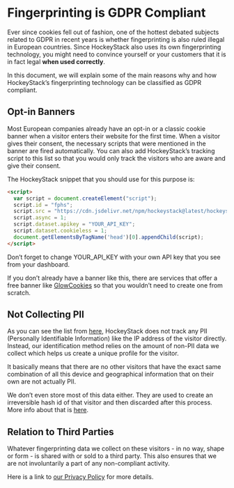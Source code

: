 # Fingerprinting is GDPR Compliant

Ever since cookies fell out of fashion, one of the hottest debated subjects related to GDPR in recent years is whether fingerprinting is also ruled illegal in European countries. Since HockeyStack also uses its own fingerprinting technology, you might need to convince yourself or your customers that it is in fact legal **when used correctly**.

In this document, we will explain some of the main reasons why and how HockeyStack’s fingerprinting technology can be classified as GDPR compliant.

## Opt-in Banners

Most European companies already have an opt-in or a classic cookie banner when a visitor enters their website for the first time. When a visitor gives their consent, the necessary scripts that were mentioned in the banner are fired automatically. You can also add HockeyStack’s tracking script to this list so that you would only track the visitors who are aware and give their consent.

The HockeyStack snippet that you should use for this purpose is:

```html
<script>
  var script = document.createElement("script");
  script.id = "fphs";
  script.src = "https://cdn.jsdelivr.net/npm/hockeystack@latest/hockeystack.min.js";
  script.async = 1;
  script.dataset.apikey = "YOUR_API_KEY";
  script.dataset.cookieless = 1;
  document.getElementsByTagName('head')[0].appendChild(script);
</script>
```

Don’t forget to change YOUR_API_KEY with your own API key that you see from your dashboard.

If you don’t already have a banner like this, there are services that offer a free banner like [GlowCookies](https://github.com/manucaralmo/GlowCookies) so that you wouldn’t need to create one from scratch.

## Not Collecting PII

As you can see the list from [here](How%20Does%20Cookieless%20Tracking%20Work%2048fba433c0dd47289653eaee943fe7eb.md), HockeyStack does not track any PII (Personally Identifiable Information) like the IP address of the visitor directly. Instead, our identification method relies on the amount of non-PII data we collect which helps us create a unique profile for the visitor.

It basically means that there are no other visitors that have the exact same combination of all this device and geographical information that on their own are not actually PII. 

We don’t even store most of this data either. They are used to create an irreversible hash id of that visitor and then discarded after this process. More info about that is [here](How%20Does%20Cookieless%20Tracking%20Work%2048fba433c0dd47289653eaee943fe7eb.md).

## Relation to Third Parties

Whatever fingerprinting data we collect on these visitors - in no way, shape or form - is shared with or sold to a third party. This also ensures that we are not involuntarily a part of any non-compliant activity.

Here is a link to [our Privacy Policy](https://hockeystack.com/privacy-policy) for more details.
